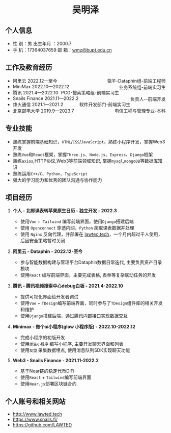 <center>
  <h1>吴明泽</h1>
</center>

## 个人信息 

* 性 别：男                                 出生年月 ：2000.7  
* 手 机：17364037659             邮 箱：wmz@bupt.edu.cn

## 工作及教育经历

* 阿里云                                             2022.12—至今  <span style="float:right;">瓴羊-Dataphin组-前端工程师</span>
* MiniMax                                         2022.10—2022.12  <span style="float:right;">业务系统组-前端实习生</span>
* 腾讯                                                 2021.4—2022.10  <span style="float:right;">PCG-搜索策略组-前端实习生</span>
* Snails Finance                               2021.11—2022.2 <span style="float:right;">负责人--前端开发 </span>
* 烽火通信                                         2021.1—2021.2 <span style="float:right;">软件开发部门-前端实习生 </span>
* 北京邮电大学                                 2019.9—2023.7  <span style="float:right;">电信工程与管理专业-本科 </span>

## 专业技能

* 熟练掌握前端基础知识，`HTML`/`CSS`/`JavaScript`，熟练小程序开发，掌握Web3开发
* 熟练`Vue`和`React`框架，掌握`Three.js`、`Node.js`、`Express`、`Django`框架
* 熟练`axios`,HTTP协议,Web3等前端领域知识, 掌握`mysql`,`mongoDB`等数据库知识
* 熟练运用`C++/C`、`Python`、`TypeScript`
* 强大的学习能力和优秀的团队沟通与协作能力

## 项目经历

1. **个人 - 北邮课表转苹果原生日历 - 独立开发 - 2022.3**
   
   * 使用`Vue` +` Tailwind` 编写前端界面，使用`Django`搭建后端
   * 使用 `Openconnect` 穿透内网，`Python` 爬取课表数据并处理
   * 使用 `Nginx` 反向代理，并部署在 [lawted.tech](lawted.tech)，一个月内超过千人使用，后因安全策略暂时关闭
2. **阿里云 - Dataphin - 2022.12-至今**
   * 参与智能数据构建与管理平台Dataphin数据日常迭代, 主要负责资产目录模块
   * 使用`React` 编写前端界面，主要完成表格, 表单等复杂联动任务的开发
   
2. **腾讯 - 腾讯视频搜索中心debug白板 - 2021.4-2022.10**
   * 提供可视化界面给开发者调试
   * 使用`Vue` + `TDesign`编写前端界面，同时参与了`TDesign`组件库的相关开发和维护
   * 使用`Django`搭建后端，通过腾讯内部接口实现数据交互

3. **Minimax - 做个ai小程序(glow 小程序版) - 2022.10-2022.12**
   * 完成小程序的初版开发
   * 使用`原生小程序` 编写小程序, 主要开发聊天界面和列表
   * 使用`友盟` 采集数据埋点, 使用消息队列SDK实现聊天功能 
   
4. **Web3 - Snails Finance - 2021.11-2022.2**
   * 基于Near链的稳定代币DiFi
   * 使用`React` + `Tailwind`编写前端界面
   * 使用`Near.js`部署区块链合约

## 个人账号和相关网站
* http://www.lawted.tech
* https://www.snails.fi/
* https://github.com/LAWTED
